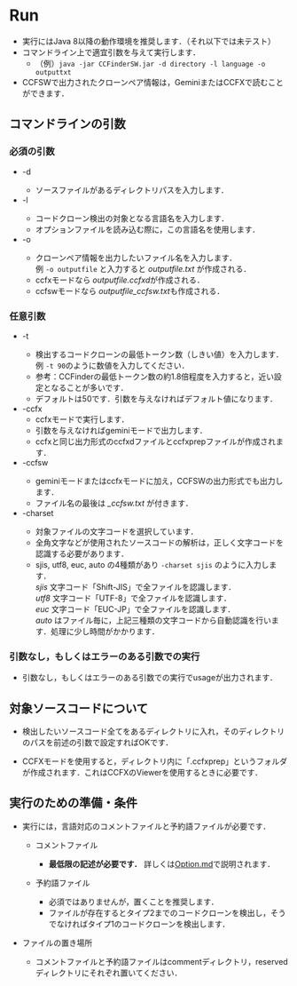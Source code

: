 # Run

- 実行にはJava 8以降の動作環境を推奨します．（それ以下では未テスト）  
- コマンドライン上で適宜引数を与えて実行します．  
   - （例）`java -jar CCFinderSW.jar -d directory -l language -o outputtxt`  
- CCFSWで出力されたクローンペア情報は，GeminiまたはCCFXで読むことができます．

## コマンドラインの引数  

### 必須の引数
- -d <arg>
   - ソースファイルがあるディレクトリパスを入力します．  
- -l <arg>
   - コードクローン検出の対象となる言語名を入力します．  
   - オプションファイルを読み込む際に，この言語名を使用します．
- -o <arg>
   - クローンペア情報を出力したいファイル名を入力します．  
   例 `-o outputfile` と入力すると *outputfile.txt* が作成される．
   - ccfxモードなら *outputfile.ccfxd*が作成される．
   - ccfswモードなら *outputfile_ccfsw.txt*も作成される．

### 任意引数
- -t <arg>
   - 検出するコードクローンの最低トークン数（しきい値）を入力します．  
   例 `-t 90`のように数値を入力してください．
   - 参考：CCFinderの最低トークン数の約1.8倍程度を入力すると，近い設定となることが多いです．
   - デフォルトは50です．引数を与えなければデフォルト値になります．
- -ccfx  
   - ccfxモードで実行します．  
   - 引数を与えなければgeminiモードで出力します．  
   - ccfxと同じ出力形式のccfxdファイルとccfxprepファイルが作成されます．
- -ccfsw <arg>  
   - geminiモードまたはccfxモードに加え，CCFSWの出力形式でも出力します．  
   - ファイル名の最後は *_ccfsw.txt* が付きます．
- -charset <arg>   
   - 対象ファイルの文字コードを選択しています．
   - 全角文字などが使用されたソースコードの解析は，正しく文字コードを認識する必要があります．
   - sjis, utf8, euc, auto の4種類があり `-charset sjis` のように入力します．  
   *sjis* 文字コード「Shift-JIS」で全ファイルを認識します．  
   *utf8* 文字コード「UTF-8」で全ファイルを認識します．  
   *euc*  文字コード「EUC-JP」で全ファイルを認識します．  
   *auto* はファイル毎に，上記三種類の文字コードから自動認識を行います．処理に少し時間がかかります．  

### 引数なし，もしくはエラーのある引数での実行
-  引数なし，もしくはエラーのある引数での実行でusageが出力されます．

## 対象ソースコードについて
- 検出したいソースコード全てをあるディレクトリに入れ，そのディレクトリのパスを前述の引数で設定すればOKです．

- CCFXモードを使用すると，ディレクトリ内に「.ccfxprep」というフォルダが作成されます．これはCCFXのViewerを使用するときに必要です．

## 実行のための準備・条件

- 実行には，言語対応のコメントファイルと予約語ファイルが必要です．
   - コメントファイル
      - **最低限の記述が必要です．** 詳しくは[Option.md](/UsageJp/Option.md)で説明されます．

   - 予約語ファイル
      - 必須ではありませんが，置くことを推奨します．
      - ファイルが存在するとタイプ2までのコードクローンを検出し，そうでなければタイプ1のコードクローンを検出します．

- ファイルの置き場所
	- コメントファイルと予約語ファイルはcommentディレクトリ，reservedディレクトリにそれぞれ置いてください．
